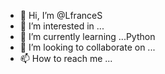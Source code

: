 - 👋 Hi, I’m @LfranceS
- 👀 I’m interested in ...
- 🌱 I’m currently learning ...Python
- 💞️ I’m looking to collaborate on ...
- 📫 How to reach me ...

<!---
LfranceS/LfranceS is a ✨ special ✨ repository because its `README.md` (this file) appears on your GitHub profile.
You can click the Preview link to take a look at your changes.
--->
